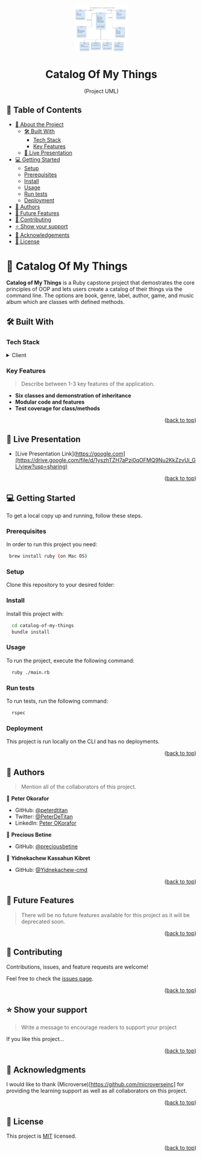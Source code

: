 <a name="readme-top"></a>

<div align="center">
  <img src="uml-diagram.png" alt="logo" width="140"  height="auto" />
  <br/>

  <h1><b>Catalog Of My Things</b></h3>
  <p>(Project UML)</p>

</div>

## 📗 Table of Contents

- [📖 About the Project](#about-project)
  - [🛠 Built With](#built-with)
    - [Tech Stack](#tech-stack)
    - [Key Features](#key-features)
  - [🚀 Live Presentation](#live-demo)
- [💻 Getting Started](#getting-started)
  - [Setup](#setup)
  - [Prerequisites](#prerequisites)
  - [Install](#install)
  - [Usage](#usage)
  - [Run tests](#run-tests)
  - [Deployment](#triangular_flag_on_post-deployment)
- [👥 Authors](#authors)
- [🔭 Future Features](#future-features)
- [🤝 Contributing](#contributing)
- [⭐️ Show your support](#support)
- [🙏 Acknowledgements](#acknowledgements)
- [📝 License](#license)


# 📖 Catalog Of My Things <a name="about-project"></a>

**Catalog of My Things** is a Ruby capstone project that demostrates the core principles of OOP and lets users create a catalog of their things via the command line. The options are book, genre, label, author, game, and music album which are classes with defined methods.

## 🛠 Built With <a name="built-with"></a>

### Tech Stack <a name="tech-stack"></a>

<details>
  <summary>Client</summary>
  <ul>
    <li><a href="https://ruby-lang.org/">Ruby</a></li>
  </ul>
</details>


### Key Features <a name="key-features"></a>

> Describe between 1-3 key features of the application.

- **Six classes and demonstration of inheritance**
- **Modular code and features**
- **Test coverage for class/methods**

<p align="right">(<a href="#readme-top">back to top</a>)</p>



## 🚀 Live Presentation<a name="live-demo"></a>

- [Live Presentation Link](https://google.com](https://drive.google.com/file/d/1yszhTZH7aPzi0qOFMQ9Nu2KkZzvUi_GL/view?usp=sharing)

<p align="right">(<a href="#readme-top">back to top</a>)</p>



## 💻 Getting Started <a name="getting-started"></a>

To get a local copy up and running, follow these steps.

### Prerequisites

In order to run this project you need:

```sh
 brew install ruby (on Mac OS)
```

### Setup

Clone this repository to your desired folder:

### Install

Install this project with:


```sh
  cd catalog-of-my-things
  bundle install
```

### Usage

To run the project, execute the following command:


```sh
  ruby ./main.rb
```

### Run tests

To run tests, run the following command:


```sh
  rspec
```

### Deployment

This project is run locally on the CLI and has no deployments.

<p align="right">(<a href="#readme-top">back to top</a>)</p>

<!-- AUTHORS -->

## 👥 Authors <a name="authors"></a>

> Mention all of the collaborators of this project.

👤 **Peter Okorafor**

- GitHub: [@peterdtitan](https://github.com/peterdtitan)
- Twitter: [@PeterDeTitan](https://twitter.com/PeterDeTitan)
- LinkedIn: [Peter OKorafor](https://linkedin.com/in/peterokorafor)

👤 **Precious Betine**

- GitHub: [@preciousbetine](https://github.com/preciousbetine)

👤 **Yidnekachew Kassahun Kibret**

- GitHub: [@Yidnekachew-cmd](https://github.com/Yidnekachew-cmd)

<p align="right">(<a href="#readme-top">back to top</a>)</p>



## 🔭 Future Features <a name="future-features"></a>

> There will be no future features available for this project as it will be deprecated soon.

<p align="right">(<a href="#readme-top">back to top</a>)</p>



## 🤝 Contributing <a name="contributing"></a>

Contributions, issues, and feature requests are welcome!

Feel free to check the [issues page](../../issues/).

<p align="right">(<a href="#readme-top">back to top</a>)</p>



## ⭐️ Show your support <a name="support"></a>

> Write a message to encourage readers to support your project

If you like this project...

<p align="right">(<a href="#readme-top">back to top</a>)</p>

<!-- ACKNOWLEDGEMENTS -->

## 🙏 Acknowledgments <a name="acknowledgements"></a>

I would like to thank (Microverse)[https://github.com/microverseinc] for providing the learning support as well as all collaborators on this project.

<p align="right">(<a href="#readme-top">back to top</a>)</p>

<!-- LICENSE -->

## 📝 License <a name="license"></a>

This project is [MIT](./LICENSE) licensed.

<p align="right">(<a href="#readme-top">back to top</a>)</p>
